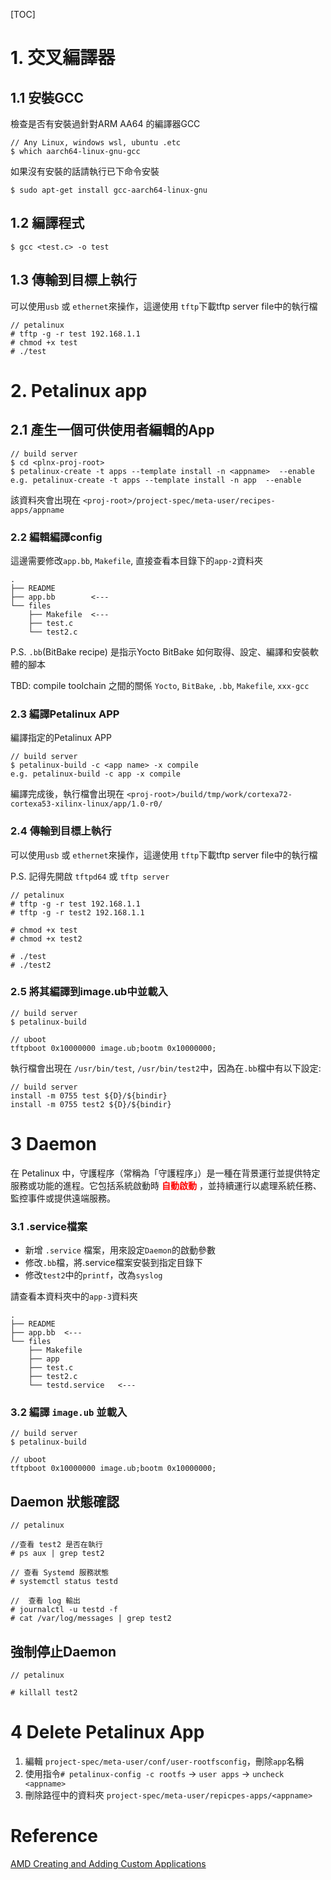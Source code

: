 [TOC]

# 1. 交叉編譯器
## 1.1 安裝GCC
檢查是否有安裝過針對ARM AA64 的編譯器GCC
```
// Any Linux, windows wsl, ubuntu .etc
$ which aarch64-linux-gnu-gcc
```
如果沒有安裝的話請執行已下命令安裝
```
$ sudo apt-get install gcc-aarch64-linux-gnu
```

## 1.2 編譯程式

```
$ gcc <test.c> -o test
```

## 1.3 傳輸到目標上執行
可以使用`usb` 或 `ethernet`來操作，這邊使用 `tftp`下載tftp server file中的執行檔
```
// petalinux
# tftp -g -r test 192.168.1.1
# chmod +x test
# ./test
```



# 2. Petalinux app
## 2.1 產生一個可供使用者編輯的App
```
// build server
$ cd <plnx-proj-root>
$ petalinux-create -t apps --template install -n <appname>  --enable
e.g. petalinux-create -t apps --template install -n app  --enable
```
該資料夾會出現在 `<proj-root>/project-spec/meta-user/recipes-apps/appname`

### 2.2 編輯編譯config
這邊需要修改`app.bb`, `Makefile`, 直接查看本目錄下的`app-2`資料夾
```
.
├── README
├── app.bb        <---
└── files
    ├── Makefile  <---
    ├── test.c
    └── test2.c

```
P.S. `.bb`(BitBake recipe) 是指示Yocto BitBake 如何取得、設定、編譯和安裝軟體的腳本

TBD: compile toolchain 之間的關係 `Yocto`, `BitBake`, `.bb`, `Makefile`, `xxx-gcc`

### 2.3 編譯Petalinux APP

編譯指定的Petalinux APP
```
// build server
$ petalinux-build -c <app name> -x compile
e.g. petalinux-build -c app -x compile
```
編譯完成後，執行檔會出現在 `<proj-root>/build/tmp/work/cortexa72-cortexa53-xilinx-linux/app/1.0-r0/`

### 2.4 傳輸到目標上執行
可以使用`usb` 或 `ethernet`來操作，這邊使用 `tftp`下載tftp server file中的執行檔

P.S. 記得先開啟 `tftpd64` 或 `tftp server`
```
// petalinux
# tftp -g -r test 192.168.1.1
# tftp -g -r test2 192.168.1.1

# chmod +x test
# chmod +x test2

# ./test
# ./test2
```

### 2.5 將其編譯到image.ub中並載入

```
// build server
$ petalinux-build
```
```
// uboot
tftpboot 0x10000000 image.ub;bootm 0x10000000;
```

執行檔會出現在 `/usr/bin/test`, `/usr/bin/test2`中，因為在`.bb`檔中有以下設定:
```
// build server
install -m 0755 test ${D}/${bindir}
install -m 0755 test2 ${D}/${bindir}
```


# 3 Daemon
在 Petalinux 中，守護程序（常稱為「守護程序」）是一種在背景運行並提供特定服務或功能的進程。它包括系統啟動時 **<font color="red">自動啟動</font>** ，並持續運行以處理系統任務、監控事件或提供遠端服務。

### 3.1 .service檔案
- 新增 `.service` 檔案，用來設定`Daemon`的啟動參數
- 修改`.bb`檔，將.service檔案安裝到指定目錄下
- 修改`test2`中的`printf`，改為`syslog`

請查看本資料夾中的`app-3`資料夾
```
.
├── README
├── app.bb  <---
└── files
    ├── Makefile
    ├── app
    ├── test.c
    ├── test2.c
    └── testd.service   <---
```
### 3.2 編譯 `image.ub` 並載入

```
// build server
$ petalinux-build
```
```
// uboot
tftpboot 0x10000000 image.ub;bootm 0x10000000;
```
## Daemon 狀態確認
```
// petalinux

//查看 test2 是否在執行
# ps aux | grep test2

// 查看 Systemd 服務狀態
# systemctl status testd

//  查看 log 輸出
# journalctl -u testd -f
# cat /var/log/messages | grep test2

```

## 強制停止Daemon

```
// petalinux

# killall test2
```
# 4 Delete Petalinux App
1. 編輯 `project-spec/meta-user/conf/user-rootfsconfig`，刪除`app`名稱
2. 使用指令`# petalinux-config -c rootfs` -\> `user apps` -\> `uncheck <appname>`
3. 刪除路徑中的資料夾 `project-spec/meta-user/repicpes-apps/<appname>`

# Reference
[AMD Creating and Adding Custom Applications](https://docs.amd.com/r/en-US/ug1144-petalinux-tools-reference-guide/Creating-and-Adding-Custom-Applications)